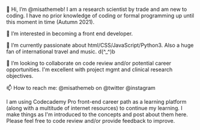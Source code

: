 👋 Hi, I’m @misathemeb! I am a research scientist by trade and am new to coding. I have no prior knowledge of coding or formal programming up until this moment in time (Autumn 2021). 

👀 I’m interested in becoming a front end developer.

🌱 I’m currently passionate about html/CSS/JavaScript/Python3. Also a huge fan of international travel and music. d(^_^)b

💞️ I’m looking to collaborate on code review and/or potential career opportunities. I'm excellent with project mgmt and clinical research objectives.

📫 How to reach me: @misathemeb on @twitter @instagram

I am using Codecademy Pro front-end career path as a learning platform (along with a multitude of internet resources) to continue my learning. I make things as I'm introduced to the concepts and post about them here. Please feel free to code review and/or provide feedback to improve.


